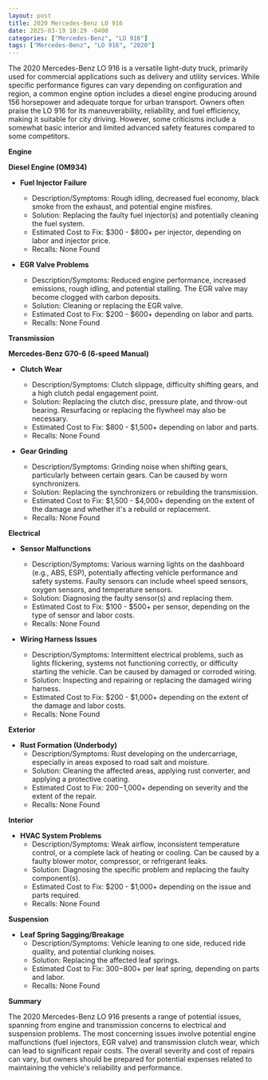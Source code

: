 ```yaml
---
layout: post
title: 2020 Mercedes-Benz LO 916
date: 2025-03-19 10:29 -0400
categories: ["Mercedes-Benz", "LO 916"]
tags: ["Mercedes-Benz", "LO 916", "2020"]
---
```

The 2020 Mercedes-Benz LO 916 is a versatile light-duty truck, primarily used for commercial applications such as delivery and utility services. While specific performance figures can vary depending on configuration and region, a common engine option includes a diesel engine producing around 156 horsepower and adequate torque for urban transport. Owners often praise the LO 916 for its maneuverability, reliability, and fuel efficiency, making it suitable for city driving. However, some criticisms include a somewhat basic interior and limited advanced safety features compared to some competitors.

**Engine**

**Diesel Engine (OM934)**

*   **Fuel Injector Failure**
    *   Description/Symptoms: Rough idling, decreased fuel economy, black smoke from the exhaust, and potential engine misfires.
    *   Solution: Replacing the faulty fuel injector(s) and potentially cleaning the fuel system.
    *   Estimated Cost to Fix: $300 - $800+ per injector, depending on labor and injector price.
    *   Recalls: None Found

*   **EGR Valve Problems**
    *   Description/Symptoms: Reduced engine performance, increased emissions, rough idling, and potential stalling. The EGR valve may become clogged with carbon deposits.
    *   Solution: Cleaning or replacing the EGR valve.
    *   Estimated Cost to Fix: $200 - $600+ depending on labor and parts.
    *   Recalls: None Found

**Transmission**

**Mercedes-Benz G70-6 (6-speed Manual)**

*   **Clutch Wear**
    *   Description/Symptoms: Clutch slippage, difficulty shifting gears, and a high clutch pedal engagement point.
    *   Solution: Replacing the clutch disc, pressure plate, and throw-out bearing. Resurfacing or replacing the flywheel may also be necessary.
    *   Estimated Cost to Fix: $800 - $1,500+ depending on labor and parts.
    *   Recalls: None Found

*   **Gear Grinding**
    *   Description/Symptoms: Grinding noise when shifting gears, particularly between certain gears. Can be caused by worn synchronizers.
    *   Solution: Replacing the synchronizers or rebuilding the transmission.
    *   Estimated Cost to Fix: $1,500 - $4,000+ depending on the extent of the damage and whether it's a rebuild or replacement.
    *   Recalls: None Found

**Electrical**

*   **Sensor Malfunctions**
    *   Description/Symptoms: Various warning lights on the dashboard (e.g., ABS, ESP), potentially affecting vehicle performance and safety systems. Faulty sensors can include wheel speed sensors, oxygen sensors, and temperature sensors.
    *   Solution: Diagnosing the faulty sensor(s) and replacing them.
    *   Estimated Cost to Fix: $100 - $500+ per sensor, depending on the type of sensor and labor costs.
    *   Recalls: None Found

*   **Wiring Harness Issues**
    *   Description/Symptoms: Intermittent electrical problems, such as lights flickering, systems not functioning correctly, or difficulty starting the vehicle. Can be caused by damaged or corroded wiring.
    *   Solution: Inspecting and repairing or replacing the damaged wiring harness.
    *   Estimated Cost to Fix: $200 - $1,000+ depending on the extent of the damage and labor costs.
    *   Recalls: None Found

**Exterior**

*   **Rust Formation (Underbody)**
    *   Description/Symptoms: Rust developing on the undercarriage, especially in areas exposed to road salt and moisture.
    *   Solution: Cleaning the affected areas, applying rust converter, and applying a protective coating.
    *   Estimated Cost to Fix: $200-$1,000+ depending on severity and the extent of the repair.
    *   Recalls: None Found

**Interior**

*   **HVAC System Problems**
    *   Description/Symptoms: Weak airflow, inconsistent temperature control, or a complete lack of heating or cooling. Can be caused by a faulty blower motor, compressor, or refrigerant leaks.
    *   Solution: Diagnosing the specific problem and replacing the faulty component(s).
    *   Estimated Cost to Fix: $200 - $1,000+ depending on the issue and parts required.
    *   Recalls: None Found

**Suspension**

*   **Leaf Spring Sagging/Breakage**
    *   Description/Symptoms: Vehicle leaning to one side, reduced ride quality, and potential clunking noises.
    *   Solution: Replacing the affected leaf springs.
    *   Estimated Cost to Fix: $300-$800+ per leaf spring, depending on parts and labor.
    *   Recalls: None Found

**Summary**

The 2020 Mercedes-Benz LO 916 presents a range of potential issues, spanning from engine and transmission concerns to electrical and suspension problems. The most concerning issues involve potential engine malfunctions (fuel injectors, EGR valve) and transmission clutch wear, which can lead to significant repair costs. The overall severity and cost of repairs can vary, but owners should be prepared for potential expenses related to maintaining the vehicle's reliability and performance.

